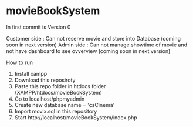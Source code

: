 # movieBookSystem
In first commit is Version 0 

Customer side : Can not reserve movie and store into Database (coming soon in next version)
Admin side : Can not manage showtime of movie and not have dashboard to see ovverview (coming soon in next version)

How to run
1. Install xampp
2. Download this reposiroty
3. Paste this repo folder in htdocs folder (XAMPP/htdocs/movieBookSystem)
4. Go to localhost/phpmyadmin
5. Create new database name = 'csCinema'
6. Import movix.sql in this repository
7. Start http://localhost/movieBookSystem/index.php
